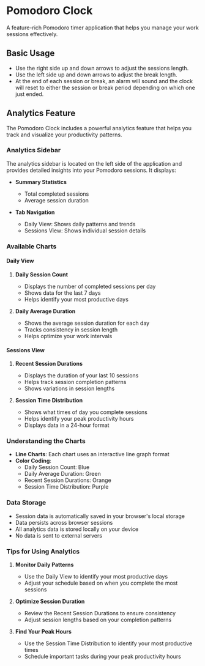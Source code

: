 # Pomodoro Clock

A feature-rich Pomodoro timer application that helps you manage your work sessions effectively.

## Basic Usage

- Use the right side up and down arrows to adjust the sessions length.
- Use the left side up and down arrows to adjust the break length.
- At the end of each session or break, an alarm will sound and the clock will reset to either the session or break period depending on which one just ended.

## Analytics Feature

The Pomodoro Clock includes a powerful analytics feature that helps you track and visualize your productivity patterns.

### Analytics Sidebar

The analytics sidebar is located on the left side of the application and provides detailed insights into your Pomodoro sessions. It displays:

- **Summary Statistics**

  - Total completed sessions
  - Average session duration

- **Tab Navigation**
  - Daily View: Shows daily patterns and trends
  - Sessions View: Shows individual session details

### Available Charts

#### Daily View

1. **Daily Session Count**

   - Displays the number of completed sessions per day
   - Shows data for the last 7 days
   - Helps identify your most productive days

2. **Daily Average Duration**
   - Shows the average session duration for each day
   - Tracks consistency in session length
   - Helps optimize your work intervals

#### Sessions View

1. **Recent Session Durations**

   - Displays the duration of your last 10 sessions
   - Helps track session completion patterns
   - Shows variations in session lengths

2. **Session Time Distribution**
   - Shows what times of day you complete sessions
   - Helps identify your peak productivity hours
   - Displays data in a 24-hour format

### Understanding the Charts

- **Line Charts**: Each chart uses an interactive line graph format
- **Color Coding**:
  - Daily Session Count: Blue
  - Daily Average Duration: Green
  - Recent Session Durations: Orange
  - Session Time Distribution: Purple

### Data Storage

- Session data is automatically saved in your browser's local storage
- Data persists across browser sessions
- All analytics data is stored locally on your device
- No data is sent to external servers

### Tips for Using Analytics

1. **Monitor Daily Patterns**

   - Use the Daily View to identify your most productive days
   - Adjust your schedule based on when you complete the most sessions

2. **Optimize Session Duration**

   - Review the Recent Session Durations to ensure consistency
   - Adjust session lengths based on your completion patterns

3. **Find Your Peak Hours**
   - Use the Session Time Distribution to identify your most productive times
   - Schedule important tasks during your peak productivity hours
